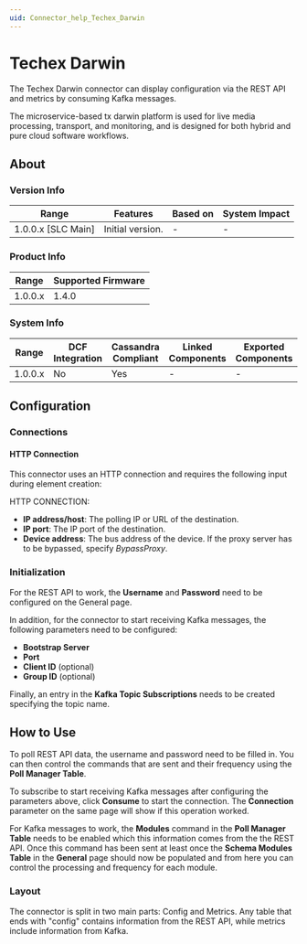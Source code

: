 ```yaml
---
uid: Connector_help_Techex_Darwin
---
```


# Techex Darwin

The Techex Darwin connector can display configuration via the REST API and metrics by consuming Kafka messages.

The microservice-based tx darwin platform is used for live media processing, transport, and monitoring, and is designed for both hybrid and pure cloud software workflows.

## About

### Version Info

| Range              | Features         | Based on | System Impact |
|--------------------|------------------|----------|---------------|
| 1.0.0.x [SLC Main] | Initial version. | -        | -             |

### Product Info

| Range   | Supported Firmware |
|---------|--------------------|
| 1.0.0.x | 1.4.0              |

### System Info

| Range   | DCF Integration | Cassandra Compliant | Linked Components | Exported Components |
|---------|-----------------|---------------------|-------------------|---------------------|
| 1.0.0.x | No              | Yes                 | -                 | -                   |

## Configuration

### Connections

#### HTTP Connection

This connector uses an HTTP connection and requires the following input during element creation:

HTTP CONNECTION:

- **IP address/host**: The polling IP or URL of the destination.
- **IP port**: The IP port of the destination.
- **Device address**: The bus address of the device. If the proxy server has to be bypassed, specify *BypassProxy*.

### Initialization

For the REST API to work, the **Username** and **Password** need to be configured on the General page.

In addition, for the connector to start receiving Kafka messages, the following parameters need to be configured:

- **Bootstrap Server**
- **Port**
- **Client ID** (optional)
- **Group ID** (optional)

Finally, an entry in the **Kafka Topic Subscriptions** needs to be created specifying the topic name.

## How to Use

To poll REST API data, the username and password need to be filled in. You can then control the commands that are sent and their frequency using the **Poll Manager Table**.

To subscribe to start receiving Kafka messages after configuring the parameters above, click **Consume** to start the connection. The **Connection** parameter on the same page will show if this operation worked.

For Kafka messages to work, the **Modules** command in the **Poll Manager Table** needs to be enabled which this information comes from the the REST API. Once this command has been sent at least once the **Schema Modules Table** in the **General** page should now be populated and from here you can control the processing and frequency for each module.

### Layout

The connector is split in two main parts: Config and Metrics. Any table that ends with "config" contains information from the REST API, while metrics include information from Kafka.
